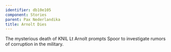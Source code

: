 ```yaml
---
identifier: db10e105
component: Stories
parent: Pax Nederlandika 
title: Arnolt Dies
---
```

The mysterious death of KNIL Lt Arnolt prompts Spoor to investigate
rumors of corruption in the military.
